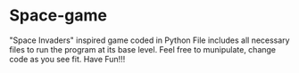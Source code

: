 # Space-game
"Space Invaders" inspired game coded in Python
File includes all necessary files to run the program at its base level.
Feel free to munipulate, change code as you see fit. 
Have Fun!!!
